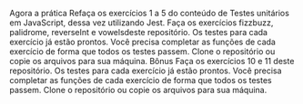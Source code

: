 Agora a prática
Refaça os exercícios 1 a 5 do conteúdo de Testes unitários em JavaScript, dessa vez utilizando Jest.
Faça os exercícios fizzbuzz, palidrome, reverseInt e vowelsdeste repositório. Os testes para cada exercício já estão prontos. Você precisa completar as funções de cada exercício de forma que todos os testes passem. Clone o repositório ou copie os arquivos para sua máquina.
Bônus
Faça os exercícios 10 e 11 deste repositório. Os testes para cada exercício já estão prontos. Você precisa completar as funções de cada exercício de forma que todos os testes passem. Clone o repositório ou copie os arquivos para sua máquina.